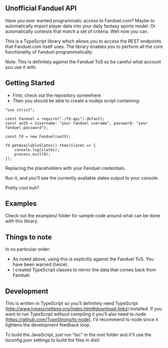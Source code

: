 ## Unofficial Fanduel API

Have you ever wanted programmatic access to Fanduel.com? 
Maybe to automatically import player data into your daily fantasy sports model. 
Or automatically contests that match a set of criteria. Well now you can.

This is a TypeScript library which allows you to access the REST 
endpoints that Fanduel.com itself uses. The library enables you to perform 
all the core functionality of Fanduel programmatically.

Note: This is definitely against the Fanduel ToS so be careful what account you use it with. 

## Getting Started

* First, check out the repository somewhere
* Then you should be able to create a nodejs script containing:

```
"use strict";

const Fanduel = require("./fd-api").default;
const auth = {username: "your fanduel userame", password: "your fanduel password"};

const fd = new Fanduel(auth);

fd.getAvailableSlates().then(slates => {
    console.log(slates);
    process.exit(0);
});
```

Replacing the placeholders with your Fanduel credentials.

Run it, and you'll see the currently available slates output to your console.

Pretty cool huh?

## Examples

Check out the examples/ folder for sample code around what can be done with this library.

## Things to note

In no particular order:

* As noted above, using this is explicitly against the Fanduel ToS. You have been warned (twice).
* I created TypeScript classes to mirror the data that comes back from Fanduel.

## Development

This is written in TypeScript so you'll definitely 
need TypeScript (http://www.typescriptlang.org/index.html#download-links) installed. 
If you want to run TypeScript without compiling it you'll 
also need ts-node (https://github.com/TypeStrong/ts-node). 
I'd recommend ts-node since it tightens the development feedback loop.

To build the JavaScript, just run "tsc" in the root folder 
and it'll use the tsconfig.json settings to build the files in dist/